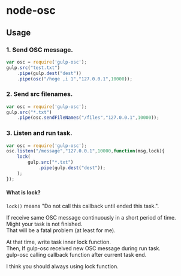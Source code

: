 node-osc
==============

<!--
Getting started
-----

    npm install gulp-osc

-->

Usage
-----

### 1. Send OSC message.

```javascript
var osc = require('gulp-osc');
gulp.src("test.txt")
    .pipe(gulp.dest("dest"))
    .pipe(osc("/hoge ,i 1","127.0.0.1",10000));
```

### 2. Send src filenames.

```javascript
var osc = require('gulp-osc');
gulp.src("*.txt")
    .pipe(osc.sendFileNames("/files","127.0.0.1",10000));
```

### 3. Listen and run task.

```javascript
var osc = require('gulp-osc');
osc.listen("/message","127.0.0.1",10000,function(msg,lock){
    lock(
        gulp.src("*.txt")
            .pipe(gulp.dest("dest"));
    );
});
```

#### What is lock?

``lock()`` means "Do not call this callback until ended this task.".  

If receive same OSC message continuously in a short period of time.  
Might your task is not finished.  
That will be a fatal problem (at least for me).

At that time, write task inner lock function.  
Then, If gulp-osc received new OSC message during run task.  
gulp-osc calling callback function after current task end.

I think you should always using lock function.
